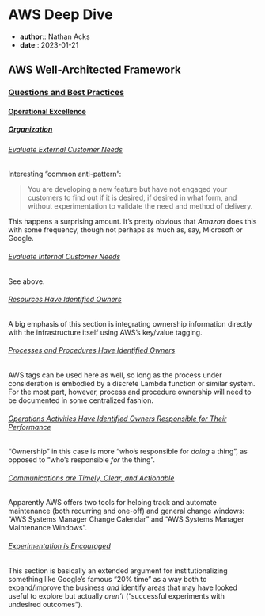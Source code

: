 # AWS Deep Dive

* **author**:: Nathan Acks  
* **date**:: 2023-01-21

## AWS Well-Architected Framework

### [Questions and Best Practices](https://docs.aws.amazon.com/wellarchitected/latest/framework/appendix.html)

#### [Operational Excellence](https://docs.aws.amazon.com/wellarchitected/latest/framework/a-operational-excellence.html)

##### [Organization](https://docs.aws.amazon.com/wellarchitected/latest/framework/a-organization.html)

###### [Evaluate External Customer Needs](https://docs.aws.amazon.com/wellarchitected/latest/framework/ops_priorities_ext_cust_needs.html)

Interesting “common anti-pattern”:

> You are developing a new feature but have not engaged your customers to find out if it is desired, if desired in what form, and without experimentation to validate the need and method of delivery.

This happens a surprising amount. It’s pretty obvious that *Amazon* does this with some frequency, though not perhaps as much as, say, Microsoft or Google.

###### [Evaluate Internal Customer Needs](https://docs.aws.amazon.com/wellarchitected/latest/framework/ops_priorities_int_cust_needs.html)

See above.

###### [Resources Have Identified Owners](https://docs.aws.amazon.com/wellarchitected/latest/framework/ops_ops_model_def_resource_owners.html)

A big emphasis of this section is integrating ownership information directly with the infrastructure itself using AWS’s key/value tagging.

###### [Processes and Procedures Have Identified Owners](https://docs.aws.amazon.com/wellarchitected/latest/framework/ops_ops_model_def_proc_owners.html)

AWS tags can be used here as well, so long as the process under consideration is embodied by a discrete Lambda function or similar system. For the most part, however, process and procedure ownership will need to be documented in some centralized fashion.

###### [Operations Activities Have Identified Owners Responsible for Their Performance](https://docs.aws.amazon.com/wellarchitected/latest/framework/ops_ops_model_def_activity_owners.html)

“Ownership” in this case is more “who’s responsible for *doing* a thing”, as opposed to “who’s responsible *for* the thing”.

###### [Communications are Timely, Clear, and Actionable](https://docs.aws.amazon.com/wellarchitected/latest/framework/ops_org_culture_effective_comms.html)

Apparently AWS offers two tools for helping track and automate maintenance (both recurring and one-off) and general change windows: “AWS Systems Manager Change Calendar” and “AWS Systems Manager Maintenance Windows”.

###### [Experimentation is Encouraged](https://docs.aws.amazon.com/wellarchitected/latest/framework/ops_org_culture_team_enc_experiment.html)

This section is basically an extended argument for institutionalizing something like Google’s famous “20% time” as a way both to expand/improve the business *and* identify areas that may have looked useful to explore but actually *aren’t* (“successful experiments with undesired outcomes”).

<!--

# AWS Deep Dive

* **author**:: Nathan Acks  
* **date**:: 2023-01-28

## AWS Well-Architected Framework

### [Questions and Best Practices](https://docs.aws.amazon.com/wellarchitected/latest/framework/appendix.html)

#### [Operational Excellence](https://docs.aws.amazon.com/wellarchitected/latest/framework/a-operational-excellence.html)

##### [Organization](https://docs.aws.amazon.com/wellarchitected/latest/framework/a-organization.html)

###### [Team Members are Enabled and Encouraged to Maintain and Grow Their Skill Sets](https://docs.aws.amazon.com/wellarchitected/latest/framework/ops_org_culture_team_enc_learn.html)

==xxx==

###### Resource Teams Appropriately

###### Diverse Opinions are Encouraged and Sought Within and Across Teams

##### Prepare

###### Implement Application Telemetry

###### Implement and Configure Workload Telemetry

###### Implement User Activity Telemetry

###### Implement Dependency Telemetry

###### Implement Transaction Traceability

###### User Version Control

###### Test and Validate Changes

###### Use Configuration Management Systems

###### Use Build and Deployment Management Systems

###### Perform Patch Management

###### Share Design Standards

###### Implement Practices to Improve Code Quality

###### Use Multiple Environments

###### Make Frequent, Small, Reversible Changes

###### Fully Automate Integration and Deployment

###### Plan for Unsuccessful Changes

###### Test and Validate Changes

###### Use Deployment Management Systems

###### Test Using Limited Deployments

###### Deploy Using Parallel Environments

###### Deploy Frequent, Small, Reversible Changes

###### Fully Automate Integration and Deployment

###### Automate Testing and Rollback

###### Ensure Personnel Capability

###### Ensure a Consistent Review of Operational Readiness

###### Use Runbooks to Perform Procedures

###### Use Playbooks to Investigate Issues

###### Make Informed Decisions to Deploy Systems and Changes

##### Operate

###### Identify Key Performance Indicators

###### Define Workload Metrics

###### Collect and Analyze Workload Metrics

###### Establish Workload Metrics Baselines

###### Learn Expected Patterns of Activity for Workload

###### Alert When Workload Outcomes are at Risk

###### Alert When Workload Anomalies are Detected

###### Validate the Achievement of Outcomes and the Effectiveness of KPIs and Metrics

###### Identify Key Performance Indicators

###### Define Operations Metrics

###### Collect and Analyze Operations Metrics

###### Establish Operation Metrics Baselines

###### Learn the Expected Patterns of Activity for Operations

###### Alert When Operations Outcomes are at Risk

###### Alert When Operations Anomalies are Detected

###### Validate the Achievement of Outcomes and the Effectiveness of KPIs and Metrics

###### Use a Process for Event, Incident, and Problem Management

###### Have a Process per Alert

###### Prioritize Operational Events Based on Business Impact

###### Define Escalation Paths

###### Enable Push Notifications

###### Communicate Status Through Dashboards

###### Automate Responses to Events

##### Evolve

###### Have a Process for Continuous Improvement

###### Perform Post-Incident Analysis

###### Implement Feedback Loops

###### Perform Knowledge Management

###### Define Drivers for Improvement

###### Validate Insights

###### Perform Operations Metrics Reviews

###### Document and Share Lessons Learned

###### Allocate Time to Make Improvements

#### Security

##### Security Foundations

###### Separate Workloads Using Accounts

###### Secure AWS Account

###### Identify and Validate Control Objectives

###### Keep Up-to-Date With Security Threats

###### Keep Up-to-Date With Security Recommendations

###### Automate Testing and Validation of Security Controls in Pipelines

###### Identify and Prioritize Risks Using a Threat Model

###### Evaluate and Implement New Security Services and Features Regularly

##### Identity and Access Management

###### Use Strong Sign-In Mechanisms

###### Use Temporary Credentials

###### Store and Use Secrets Securely

###### Rely on a Centralized Identity Provider

###### Audit and Rotate Credentials Periodically

###### Leverage User Groups and Attributes

###### Define Access Requirements

###### Grant Least Privilege Access

###### Establish Emergency Access Process

###### Reduce Permissions Continuously

###### Define Permission Guardrails for Your Organization

###### Manage Access Based on Lifecycle

###### Analyze Public and Cross-Account Access

###### Share Resources Securely

##### Detection

######  Configure Service and Application Logging

###### Analyze Logs, Findings, and Metrics Centrally

###### Automate Response to Events

###### Implement Actionable Security Events

##### Infrastructure Protection

###### Create Network Layers

###### Control Traffic at All Layers

###### Automate Network Protection

###### Implement Inspection and Protection

###### Perform Vulnerability Management

###### Reduce Attack Surface

###### Implement Managed Services

###### Automate Compute Protection

###### Enable People to Perform Actions at a Distance

###### Validate Software Integrity

##### Data Protection

###### Identify the Data Within Your Workload

###### Define Data Protection Controls

###### Automate Identification and Classification

###### Define Data Lifecycle Management

###### Implement Secure Key Management

###### Enforce Encryption at Rest

###### Automate Data at Rest Protection

###### Enforce Access Control

###### Use Mechanisms to Keep people Away From Data

###### Implement Secure Key and Certificate Management

###### Enforce Encryption in Transit

###### Automate Detection of Unintended Data Access

###### Authenticate Network Communications

##### Incident Response

###### Identify Key Personnel and External Resource

###### Develop Incident Management Plans

###### Prepare Forensic Capabilities

###### Automate Containment Capability

###### Pre-Provision Access

###### Pre-Deploy Tools

###### Gun Game Days

#### Reliability

##### Foundations

###### Aware of Service Quotas and Constraints

###### Manage Service Quotas Across Accounts and Regions

###### Accommodate Fixed Service Quotas and Constraints Through Architecture

###### Monitor and Manage Quotas

###### Automate Quota Management

###### Ensure That a Sufficient Gap Exists Between the Current Quotas and the Maximum Usage to Accommodate Failover

###### Use Highly Available Network Connectivity for Your Workload Public Endpoints

###### Provision Redundant Connectivity Between Private Networks in the Cloud and On-Premises Environments

###### Ensure IP Subnet Allocation Accounts for Expansion and Availability

###### Prefer Hub-and-Spoke Topologies Over Many-to-Many Mesh

###### Enforce Non-Overlapping Private IP Address Ranges in All Private Address Spaces Where They are Connected

##### Workload Architecture

###### Choose How to Segment Your Workload

###### Build Services Focused on Specific Business Domains and Functionality

###### Provide Service Contracts per API

###### Identify Which Kind of Distributed System is Required

###### Implement Loosely Coupled Dependencies

###### Do Constant Work

###### Make All Responses Idempotent

###### Implement Graceful Degradation to Transform Applicable Hard Dependencies Into Soft Dependencies

###### Throttle Requests

###### Control and Limit Retry Calls

###### Fail Fast and Limit Queues

###### Set Client Timeouts

###### Make Services Stateless Where Possible

###### Implement Emergency Levers

##### Change Management

###### Monitor All Components for the Workload (Generation)

###### Define and Calculate Metrics (Aggregation)

###### Send Notifications (Real-Time Processing and Alarming)

###### Automate Responses (Real-Time Processing and Alarming)

###### Analytics

###### Conduct Reviews Regularly

###### Monitor End-to-End Tracing of Requests Through Your System

###### Use Automation When Obtaining or Scaling Resources

###### Obtain Resources Upon Detection of Impairment to a Workload

###### Obtain Resources Upon Detection That More Resources are Needed for a Workload

###### Load Test Your Workload

###### Use Runbooks for Standard Activities Such as Deployment

###### Integrate Functional Testing as Part of Your Deployment

###### Integrate Resiliency Testing as Part of Your Deployment

###### Deploy Using Immutable Infrastructure

###### Deploy Changes With Automation

##### Failure Management

###### Identify and Back Up All Data That Needs to be Backed Up, or Reproduce the Data From Sources

###### Secure and Encrypt Backups

###### Perform Data Backup Automatically

###### Perform Periodic Recovery of the Data to Verify Backup Integrity and Processes

###### Deploy the Workload to Multiple Locations

###### Select the Appropriate Locations for Your Multi-Location Deployment

###### Automate Recovery for Components Constrained to a Single Location

###### Use Bulkhead Architectures to Limit Scope of Impact

###### Monitor All Components of the Workload to Detect FailuRes

###### Fail Over to Healthy Resources

###### Automate Healing on All Layers

###### Rely on the Data Plane and Not the Control Plane During Recovery

###### Use Static Stability to Prevent Bimodal Behavior

###### Send Notifications When Events Impact Availability

###### Use Playbooks to Investigate Failures

###### Perform Post-Incident Analysis

###### Test Functional Requirements

###### Test Scaling and Performance Requirements

###### Test Resiliency Using Chaos Engineering

###### Conduct Game Days Regularly

###### Define Recovery Objectives for Downtime and Data Loss

###### Use Defined Recovery Strategies to Meet the Recovery Objectives

###### Test Disaster Recovery Implementation to Validate the Implementation

###### Manage Configuration Drift at the DR Site or Region

###### Automate Recovery

#### Performance Efficiency

##### Selection

###### Understand the Available Services and Resources

###### Define a Process for Architectural Choices

###### Factor Cost Requirements Into Decisions

###### Use Policies or Reference Architectures

###### Use Guidance From Your Cloud Provider or an Appropriate Partner

###### Benchmark Existing Workloads

###### Load Test Your Workload

###### Evaluate the Available Compute Options

###### Understand the Available Compute Configuration Options

###### Collect Compute-Related Metrics

###### Determine the Required Configuration by Right-Sizing

###### Use the Available Elasticity of Resources

###### Re-Evaluate Compute Needs Based on Metrics

###### Understand Storage Characteristics and Requirements

###### Evaluate Available Configuration Options

###### Make Decisions Based on Access Patterns and Metrics

###### Understand Data Characteristics

###### Evaluate the Available Options

###### Collect and Record Database Performance Metrics

###### Choose Data Storage Based on Access Patterns

###### Optimize Data Storage Based on Access Patterns and Metrics

###### Understand How Networking Impacts Performance

###### Evaluate Available Networking Features

###### Choose Appropriately Sized Dedicated Connectivity or VPN for Hybrid Workloads

###### Leverage Load-Balancing and Encryption Offloading

###### Choose Network Protocols to Improve Performance

###### Choose Your Workload’s Location Based on Network Requirements

###### Optimize Network Configuration Based on Metrics

##### Review

###### Stay Up-to-Date on New Resources and Services

###### Define a Process to Improve Workload Performance

###### Evolve Workload Performance Over Time

##### Monitoring

###### Record Performance-Related Metrics

###### Analyze Metrics When Events or Incidents Occur

###### Establish Key Performance Indicators (KPIs) to Measure Workload Performance

###### Use Monitoring to Generate Alarm-Based Notification

###### Review Metrics at Regular Intervals

###### Monitor and Alarm Proactively

##### Tradeoffs

###### Understand the Areas Where performance is Most Critical

###### Learn About Design Patterns and Services

###### Identify How Tradeoffs Impact Customers and Efficiency

###### Measure the Impact of Performance Improvements

###### Use Various Performance-Related Strategies

#### Cost Optimization

##### Practice Cloud Financial Management

###### Establish a Cost Optimization Function

###### Establish a Partnership Between Finance and Technology

###### Establish Cloud Budgets and Forecasts

###### Implement Cost Awareness in Your Organizational Processes

###### Report and Notify on Cost Optimization

###### Monitor Cost Proactively

###### Keep Up-to-Date With New Service Releases

#### Expenditure and Usage Awareness

###### Develop Policies Based on Your Organization Requirements

###### Implement Goals and Targets

###### Implement an Account Structure

###### Implement Groups and Roles

###### Implement Cost Controls

###### Track Project Lifecycle

###### Configure Detailed Information Sources

###### Identify Cost Attribution Categories

###### Establish Organization Metrics

###### Configure Billing and Cost Management Tools

###### Add Organization Information to Cost and Usage

###### Allocate Costs Based on Workload Metrics

###### Track Resources Over Their Lifetime

###### Implement a Decommissioning Process

###### Decommission Resources

###### Decommission Resources Automatically

##### Cost-Effective Resources

###### Identify Organization Requirements for Cost

###### Analyze All Components of the Workload

###### Perform a Thorough Analysis of Each Component

###### Select Software With Cost-Effective Licensing

###### Select Components of This Workload to optimize Cost in Line With Organization Priorities

###### Perform Cost Analyssi for Different Usage Over Time

###### Perform Cost Modeling

###### Select Resource Type, Size, and Number Based on Data

###### Select Resource Type, Size, and Number Automatically Based on Metrics

###### Perform Pricing Model Analysis

###### Implement Regions Based on Cost

###### Select Third-Party Agreements With Cost-Efficient Terms

###### Implement Pricing Models for All Components of This Workload

###### Perform Pricing Model Analysis at the Master Account Level

###### Perform Data Transfer Modeling

###### Select Components to Optimize Data Transfer Cost

###### Implement Services to Reduce Data Transfer Costs

##### Manage Demand and Supply Resources

###### Perform an Analysis on the Workload Demand

###### Implement a Buffer or Throttle to Manage Demand

###### Supply Resources Dynamically

##### Optimize Over Time

###### Develop a Workload Review Process

###### Review and Analyze This Workload Regularly

#### Sustainability

##### Region Selection

###### Choose Regions Near Amazon Renewable Energy Projects and Regions Where the Grid Has a Published Carbon Intensity That is Lower Than Other Locations (or Regions)

##### Use Behavior Patterns

###### Scale Infrastructure With user Load

###### Align SLAs With Sustainability Goals

###### Stop the Creation and Maintenance of Unused Assets

###### Optimize Geographic Placement of Workloads for User Locations

###### Optimize Team Member Resources for Activities Performed

##### Software and Architecture Patterns

###### Optimize Software and Architecture for Asynchronous and Scheduled Jobs

###### Remove or Refactor Workload Components With Loe or No Use

###### Optimize Areas of Code That Consume the Most Time or Resources

###### Optimize Impact on Customer Devices and Equipment

###### Use Software Patterns and Architectures That Best Support Data Access and Storage Patterns

##### Data Patterns

###### Implement a Data Classification Policy

###### Use Technologies That Support Data Access and Storage Patterns

###### Use Lifecycle Policies to Delete Unnecessary Data

###### Minimize Over-Provisioning in Block Storage

###### Remove Unneeded or Redundant Data

###### Use Shared File Systems or Object Storage to Access Common Data

###### Minimize Data Movement Across Networks

###### Back Up Data Only When Difficult to Recreate

##### Hardware Patterns

###### Use the Minimum Amount of Hardware to Meet Your Needs

###### Use Instance Types With the Least Impact

###### Use Managed Services

###### Optimize Your Use of GPUs

##### Development and Deployment Process

###### Adopt Methods That Can Rapidly Introduce Sustainability Improvements

###### Keep Your Workload Up-to-Date

###### Increase Utilization of Build Environments

###### Use Managed Device Farms for Testing

## [Signing AWS API Requests](https://docs.aws.amazon.com/general/latest/gr/signing-aws-api-requests.html)

### [Elements of an AWS API Request Signature](https://docs.aws.amazon.com/general/latest/gr/signing-elements.html)

### [Create a Signed AWS API Request](https://docs.aws.amazon.com/general/latest/gr/create-signed-request.html)

-->
